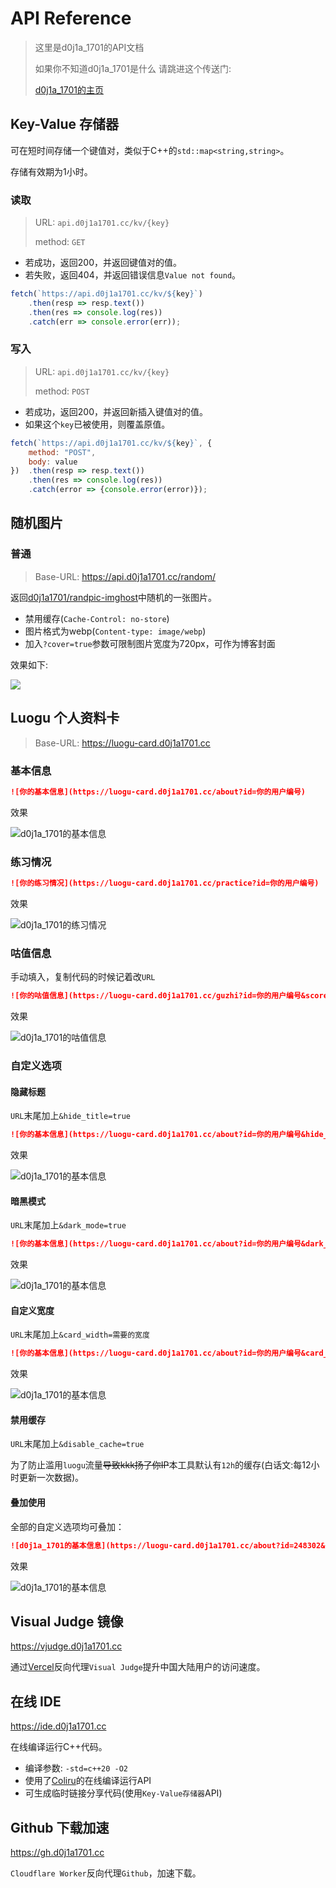 # API Reference
> 这里是d0j1a_1701的API文档
> 
> 如果你不知道d0j1a_1701是什么 请跳进这个传送门:
> 
> [d0j1a_1701的主页](https://d0j1a1701.cc)

## Key-Value 存储器

可在短时间存储一个键值对，类似于C++的`std::map<string,string>`。

存储有效期为1小时。

### 读取

> URL: `api.d0j1a1701.cc/kv/{key}`
> 
> method: `GET`

- 若成功，返回200，并返回键值对的值。
- 若失败，返回404，并返回错误信息`Value not found`。

```javascript
fetch(`https://api.d0j1a1701.cc/kv/${key}`)
	.then(resp => resp.text())
	.then(res => console.log(res))
	.catch(err => console.error(err));
```

### 写入

> URL: `api.d0j1a1701.cc/kv/{key}`
>
> method: `POST`

- 若成功，返回200，并返回新插入键值对的值。
- 如果这个`key`已被使用，则覆盖原值。

```javascript
fetch(`https://api.d0j1a1701.cc/kv/${key}`, {
	method: "POST",
	body: value
})  .then(resp => resp.text())
    .then(res => console.log(res))
    .catch(error => {console.error(error)});
```

## 随机图片

### 普通

> Base-URL: https://api.d0j1a1701.cc/random/

返回[d0j1a1701/randpic-imghost](https://github.com/d0j1a1701/randpic-imghost)中随机的一张图片。

- 禁用缓存(`Cache-Control: no-store`)
- 图片格式为webp(`Content-type: image/webp`)
- 加入`?cover=true`参数可限制图片宽度为720px，可作为博客封面

效果如下:

![](https://api.d0j1a1701.cc/random/)


## Luogu 个人资料卡

> Base-URL: https://luogu-card.d0j1a1701.cc

### 基本信息

```markdown
![你的基本信息](https://luogu-card.d0j1a1701.cc/about?id=你的用户编号)
```

效果

![d0j1a_1701的基本信息](https://luogu-card.d0j1a1701.cc/about?id=248302)

### 练习情况

```markdown
![你的练习情况](https://luogu-card.d0j1a1701.cc/practice?id=你的用户编号)
```

效果

![d0j1a_1701的练习情况](https://luogu-card.d0j1a1701.cc/practice?id=248302)

### 咕值信息

手动填入，复制代码的时候记着改`URL`

```markdown
![你的咕值信息](https://luogu-card.d0j1a1701.cc/guzhi?id=你的用户编号&scores=基础信用,练习情况,社区贡献,比赛情况,获得成就)
```

效果

![d0j1a_1701的咕值信息](https://luogu-card.d0j1a1701.cc/guzhi?id=248302&scores=100,40,2,2,30)

### 自定义选项

#### 隐藏标题

`URL`末尾加上`&hide_title=true`

```markdown
![你的基本信息](https://luogu-card.d0j1a1701.cc/about?id=你的用户编号&hide_title=true)
```

效果

![d0j1a_1701的基本信息](https://luogu-card.d0j1a1701.cc/about?id=248302&hide_title=true)

#### 暗黑模式

`URL`末尾加上`&dark_mode=true`

```markdown
![你的基本信息](https://luogu-card.d0j1a1701.cc/about?id=你的用户编号&dark_mode=true)
```

效果

![d0j1a_1701的基本信息](https://luogu-card.d0j1a1701.cc/about?id=248302&dark_mode=true)

#### 自定义宽度

`URL`末尾加上`&card_width=需要的宽度`

```markdown
![你的基本信息](https://luogu-card.d0j1a1701.cc/about?id=你的用户编号&card_width=需要的宽度)
```

效果

![d0j1a_1701的基本信息](https://luogu-card.d0j1a1701.cc/about?id=248302&card_width=750)

#### 禁用缓存

`URL`末尾加上`&disable_cache=true`

为了防止滥用`luogu`流量~~导致kkk扬了你IP~~本工具默认有`12h`的缓存(白话文:每12小时更新一次数据)。

#### 叠加使用

全部的自定义选项均可叠加：

```markdown
![d0j1a_1701的基本信息](https://luogu-card.d0j1a1701.cc/about?id=248302&hide_title=true&dark_mode=true&card_width=750)
```

效果

![d0j1a_1701的基本信息](https://luogu-card.d0j1a1701.cc/about?id=248302&hide_title=true&dark_mode=true&card_width=750)

## Visual Judge 镜像

https://vjudge.d0j1a1701.cc

通过[Vercel](https://vercel.com)反向代理`Visual Judge`提升中国大陆用户的访问速度。

## 在线 IDE

https://ide.d0j1a1701.cc

在线编译运行C++代码。

- 编译参数: `-std=c++20 -O2`
- 使用了[Coliru](https://coliru.stacked-crooked.com/)的在线编译运行API
- 可生成临时链接分享代码(使用`Key-Value存储器`API)

## Github 下载加速

https://gh.d0j1a1701.cc

`Cloudflare Worker`反向代理`Github`，加速下载。
